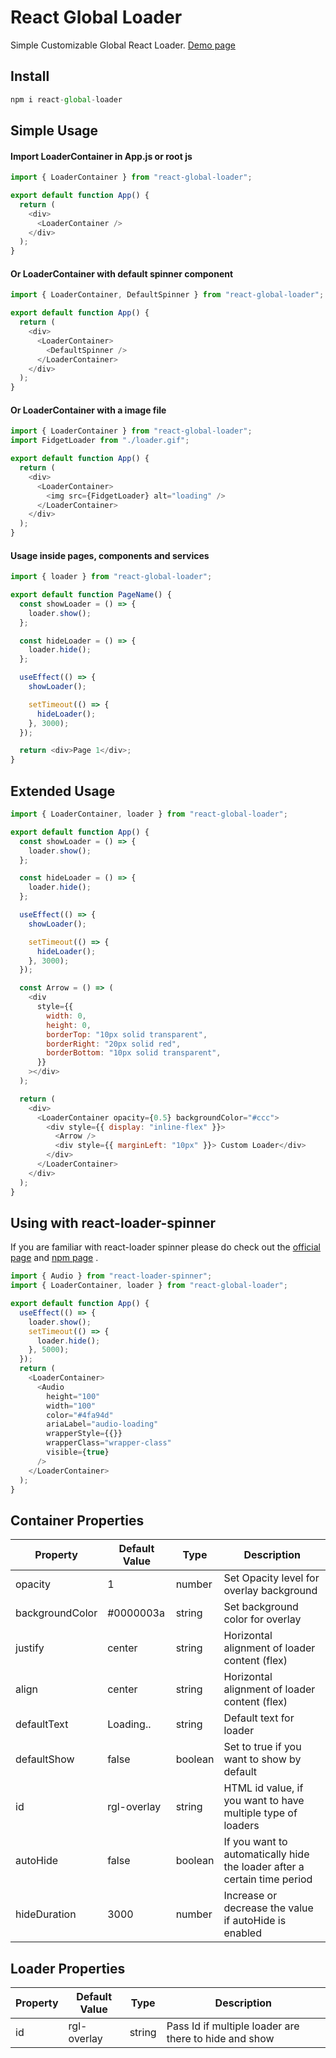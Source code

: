 # React Global Loader

Simple Customizable Global React Loader. [Demo page](https://shafeequeom.github.io/react-global-loader-demo/)

## Install

```js
npm i react-global-loader
```

## Simple Usage

#### Import LoaderContainer in App.js or root js

```js
import { LoaderContainer } from "react-global-loader";

export default function App() {
  return (
    <div>
      <LoaderContainer />
    </div>
  );
}
```

#### Or LoaderContainer with default spinner component

```js
import { LoaderContainer, DefaultSpinner } from "react-global-loader";

export default function App() {
  return (
    <div>
      <LoaderContainer>
        <DefaultSpinner />
      </LoaderContainer>
    </div>
  );
}
```

#### Or LoaderContainer with a image file

```js
import { LoaderContainer } from "react-global-loader";
import FidgetLoader from "./loader.gif";

export default function App() {
  return (
    <div>
      <LoaderContainer>
        <img src={FidgetLoader} alt="loading" />
      </LoaderContainer>
    </div>
  );
}
```

#### Usage inside pages, components and services

```js
import { loader } from "react-global-loader";

export default function PageName() {
  const showLoader = () => {
    loader.show();
  };

  const hideLoader = () => {
    loader.hide();
  };

  useEffect(() => {
    showLoader();

    setTimeout(() => {
      hideLoader();
    }, 3000);
  });

  return <div>Page 1</div>;
}
```

## Extended Usage

```js
import { LoaderContainer, loader } from "react-global-loader";

export default function App() {
  const showLoader = () => {
    loader.show();
  };

  const hideLoader = () => {
    loader.hide();
  };

  useEffect(() => {
    showLoader();

    setTimeout(() => {
      hideLoader();
    }, 3000);
  });

  const Arrow = () => (
    <div
      style={{
        width: 0,
        height: 0,
        borderTop: "10px solid transparent",
        borderRight: "20px solid red",
        borderBottom: "10px solid transparent",
      }}
    ></div>
  );

  return (
    <div>
      <LoaderContainer opacity={0.5} backgroundColor="#ccc">
        <div style={{ display: "inline-flex" }}>
          <Arrow />
          <div style={{ marginLeft: "10px" }}> Custom Loader</div>
        </div>
      </LoaderContainer>
    </div>
  );
}
```

## Using with react-loader-spinner

If you are familiar with react-loader spinner please do check out the [official page](https://mhnpd.github.io/react-loader-spinner/) and [npm page](https://www.npmjs.com/package/react-loader-spinner) .

```js
import { Audio } from "react-loader-spinner";
import { LoaderContainer, loader } from "react-global-loader";

export default function App() {
  useEffect(() => {
    loader.show();
    setTimeout(() => {
      loader.hide();
    }, 5000);
  });
  return (
    <LoaderContainer>
      <Audio
        height="100"
        width="100"
        color="#4fa94d"
        ariaLabel="audio-loading"
        wrapperStyle={{}}
        wrapperClass="wrapper-class"
        visible={true}
      />
    </LoaderContainer>
  );
}
```

## Container Properties

| Property        | Default Value | Type    | Description                                                              |
| --------------- | ------------- | ------- | ------------------------------------------------------------------------ |
| opacity         | 1             | number  | Set Opacity level for overlay background                                 |
| backgroundColor | #0000003a     | string  | Set background color for overlay                                         |
| justify         | center        | string  | Horizontal alignment of loader content (flex)                            |
| align           | center        | string  | Horizontal alignment of loader content (flex)                            |
| defaultText     | Loading..     | string  | Default text for loader                                                  |
| defaultShow     | false         | boolean | Set to true if you want to show by default                               |
| id              | rgl-overlay   | string  | HTML id value, if you want to have multiple type of loaders              |
| autoHide        | false         | boolean | If you want to automatically hide the loader after a certain time period |
| hideDuration    | 3000          | number  | Increase or decrease the value if autoHide is enabled                    |

## Loader Properties

| Property | Default Value | Type   | Description                                           |
| -------- | ------------- | ------ | ----------------------------------------------------- |
| id       | rgl-overlay   | string | Pass Id if multiple loader are there to hide and show |
